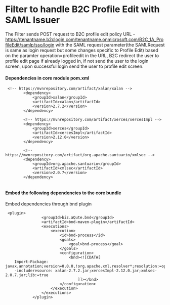 # Filter to handle B2C Profile Edit with SAML Issuer

The Filter sends POST request to B2C profile edit policy URL - https://tenantname.b2clogin.com/tenantname.onmicrosoft.com/B2C_1A_ProfileEdit/samlp/sso/login with the SAML request parameter(the SAMLRequest is same as login request but some changes specific to Profile Edit) based on the paramter operation=profileedit in the URL, B2C redirect the user to profile edit page if already logged in, if not send the user to the login screen, upon successful login send the user to profile edit screen.

#### Dependencies in core module pom.xml

```
 <!-- https://mvnrepository.com/artifact/xalan/xalan -->
		<dependency>
		    <groupId>xalan</groupId>
		    <artifactId>xalan</artifactId>
		    <version>2.7.2</version>
		</dependency>
		
		<!-- https://mvnrepository.com/artifact/xerces/xercesImpl -->
		<dependency>
		    <groupId>xerces</groupId>
		    <artifactId>xercesImpl</artifactId>
		    <version>2.12.0</version>
		</dependency>
		
		<!-- https://mvnrepository.com/artifact/org.apache.santuario/xmlsec -->
		<dependency>
		    <groupId>org.apache.santuario</groupId>
		    <artifactId>xmlsec</artifactId>
		    <version>2.0.7</version>
		</dependency>
		
```
#### Embed the following dependencies to the core bundle

Embed dependencies through bnd plugin

```
 <plugin>
                <groupId>biz.aQute.bnd</groupId>
                <artifactId>bnd-maven-plugin</artifactId>
                <executions>
                    <execution>
                        <id>bnd-process</id>
                        <goals>
                            <goal>bnd-process</goal>
                        </goals>
                        <configuration>
                            <bnd><![CDATA[
	Import-Package: javax.annotation;version=0.0.0,!org.apache.xml.resolver*;resolution:=optional;version=0.0.0,!org.apache.xml.serializer;resolution:=optional;version=0.0.0,!sun.io;resolution:=optional;version=0.0.0,*
	-includeresource: xalan-2.7.2.jar;xercesImpl-2.12.0.jar;xmlsec-2.0.7.jar;lib:=true
                                ]]></bnd>
                        </configuration>
                    </execution>
                </executions>
            </plugin>
```